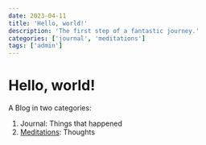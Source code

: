 ```yaml
---
date: 2023-04-11
title: 'Hello, world!'
description: 'The first step of a fantastic journey.'
categories: ['journal', 'meditations']
tags: ['admin']
---
```


# Hello, world!

A Blog in two categories:

1. Journal: Things that happened
2. [Meditations](https://en.wikipedia.org/wiki/Meditations): Thoughts
